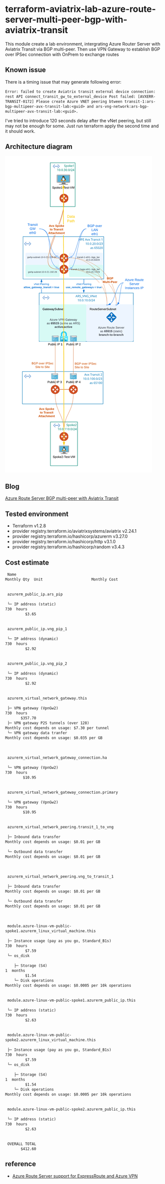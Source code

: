 # terraform-aviatrix-lab-azure-route-server-multi-peer-bgp-with-aviatrix-transit

This module create a lab environment, intergrating Azure Router Server with Aviatrix Transit via BGP multi-peer. Then use VPN Gateway to establish BGP over IPSec connection with OnPrem to exchange routes

## Known issue
There is a timing issue that may generate following error:
```
Error: failed to create Aviatrix transit external device connection: rest API connect_transit_gw_to_external_device Post failed: [AVXERR-TRANSIT-0172] Please create Azure VNET peering btween transit-1:ars-bgp-multipeer-avx-transit-lab:<guid> and ars-vng-network:ars-bgp-multipeer-avx-transit-lab:<guid>.
```
I've tried to introduce 120 seconds delay after the vNet peering, but still may not be enough for some. Just run terraform apply the second time and it should work.

## Architecture diagram
 ![Architecture diagram](./20221018125654.png)  

## Blog
[Azure Route Server BGP multi-peer with Aviatrix Transit](https://cloudlearning365.com/?p=744)
## Tested environment
- Terraform v1.2.8
- provider registry.terraform.io/aviatrixsystems/aviatrix v2.24.1
- provider registry.terraform.io/hashicorp/azurerm v3.27.0
- provider registry.terraform.io/hashicorp/http v3.1.0
- provider registry.terraform.io/hashicorp/random v3.4.3

## Cost estimate
```
 Name                                                                           Monthly Qty  Unit                      Monthly Cost 
                                                                                                                     

 azurerm_public_ip.ars_pip                                                                                           

 └─ IP address (static)                                                                 730  hours                   
         $3.65
                                                                                                                     

 azurerm_public_ip.vng_pip_1                                                                                         

 └─ IP address (dynamic)                                                                730  hours                   
         $2.92
                                                                                                                     

 azurerm_public_ip.vng_pip_2                                                                                         

 └─ IP address (dynamic)                                                                730  hours                   
         $2.92
                                                                                                                     

 azurerm_virtual_network_gateway.this                                                                                

 ├─ VPN gateway (VpnGw2)                                                                730  hours                   
       $357.70
 ├─ VPN gateway P2S tunnels (over 128)                                   Monthly cost depends on usage: $7.30 per tunnel
 └─ VPN gateway data tranfer                                             Monthly cost depends on usage: $0.035 per GB

                                                                                                                     

 azurerm_virtual_network_gateway_connection.ha                                                                       

 └─ VPN gateway (VpnGw2)                                                                730  hours                   
        $10.95
                                                                                                                     

 azurerm_virtual_network_gateway_connection.primary                                                                  

 └─ VPN gateway (VpnGw2)                                                                730  hours                   
        $10.95
                                                                                                                     

 azurerm_virtual_network_peering.transit_1_to_vng                                                                    

 ├─ Inbound data transfer                                                Monthly cost depends on usage: $0.01 per GB 

 └─ Outbound data transfer                                               Monthly cost depends on usage: $0.01 per GB 

                                                                                                                     

 azurerm_virtual_network_peering.vng_to_transit_1                                                                    

 ├─ Inbound data transfer                                                Monthly cost depends on usage: $0.01 per GB 
               
 └─ Outbound data transfer                                               Monthly cost depends on usage: $0.01 per GB 

                                                                                                                     

 module.azure-linux-vm-public-spoke1.azurerm_linux_virtual_machine.this                                              

 ├─ Instance usage (pay as you go, Standard_B1s)                                        730  hours                   
         $7.59
 └─ os_disk                                                                                                          

    ├─ Storage (S4)                                                                       1  months                  
         $1.54
    └─ Disk operations                                                   Monthly cost depends on usage: $0.0005 per 10k operations
                                                                                                                     

 module.azure-linux-vm-public-spoke1.azurerm_public_ip.this                                                          

 └─ IP address (static)                                                                 730  hours                   
         $2.63
                                                                                                                     

 module.azure-linux-vm-public-spoke2.azurerm_linux_virtual_machine.this                                              

 ├─ Instance usage (pay as you go, Standard_B1s)                                        730  hours                   
         $7.59
 └─ os_disk                                                                                                          

    ├─ Storage (S4)                                                                       1  months                  
         $1.54
    └─ Disk operations                                                   Monthly cost depends on usage: $0.0005 per 10k operations
                                                                                                                     

 module.azure-linux-vm-public-spoke2.azurerm_public_ip.this                                                          

 └─ IP address (static)                                                                 730  hours                   
         $2.63
                                                                                                                     

 OVERALL TOTAL                                                                                                       
       $412.60
```

## reference
- [Azure Route Server support for ExpressRoute and Azure VPN](https://learn.microsoft.com/en-us/azure/route-server/expressroute-vpn-support)